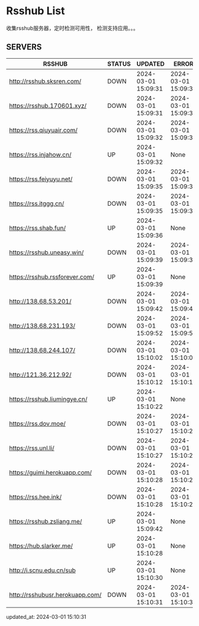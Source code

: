 # Rsshub List

收集rsshub服务器，定时检测可用性， 检测支持应用。。。


## SERVERS

|  RSSHUB   | STATUS  | UPDATED  | ERROR  | TWITTER |  
|  ----  | ----  | ----  | ----  | ---- |  
| http://rsshub.sksren.com/ | DOWN | 2024-03-01 15:09:31 | 2024-03-01 15:09:31 |  
| https://rsshub.170601.xyz/ | DOWN | 2024-03-01 15:09:31 | 2024-03-01 15:09:31 |  
| https://rss.qiuyuair.com/ | DOWN | 2024-03-01 15:09:32 | 2024-03-01 15:09:32 |  
| https://rss.injahow.cn/ | UP | 2024-03-01 15:09:32 | None ||  
| https://rss.feiyuyu.net/ | DOWN | 2024-03-01 15:09:35 | 2024-03-01 15:09:35 |  
| https://rss.itggg.cn/ | DOWN | 2024-03-01 15:09:35 | 2024-03-01 15:09:35 |  
| https://rss.shab.fun/ | UP | 2024-03-01 15:09:36 | None ||  
| https://rsshub.uneasy.win/ | DOWN | 2024-03-01 15:09:39 | 2024-03-01 15:09:39 |  
| https://rsshub.rssforever.com/ | UP | 2024-03-01 15:09:39 | None ||  
| http://138.68.53.201/ | DOWN | 2024-03-01 15:09:42 | 2024-03-01 15:09:42 |  
| http://138.68.231.193/ | DOWN | 2024-03-01 15:09:52 | 2024-03-01 15:09:52 |  
| http://138.68.244.107/ | DOWN | 2024-03-01 15:10:02 | 2024-03-01 15:10:02 |  
| http://121.36.212.92/ | DOWN | 2024-03-01 15:10:12 | 2024-03-01 15:10:12 |  
| https://rsshub.liumingye.cn/ | UP | 2024-03-01 15:10:22 | None ||  
| https://rss.dov.moe/ | DOWN | 2024-03-01 15:10:27 | 2024-03-01 15:10:27 |  
| https://rss.unl.li/ | DOWN | 2024-03-01 15:10:27 | 2024-03-01 15:10:27 |  
| https://guimi.herokuapp.com/ | DOWN | 2024-03-01 15:10:28 | 2024-03-01 15:10:28 |  
| https://rss.hee.ink/ | DOWN | 2024-03-01 15:10:28 | 2024-03-01 15:10:28 |  
| https://rsshub.zsliang.me/ | UP | 2024-03-01 15:09:42 | None |OK|  
| https://hub.slarker.me/ | UP | 2024-03-01 15:10:28 | None ||  
| http://i.scnu.edu.cn/sub | UP | 2024-03-01 15:10:30 | None ||  
| http://rsshubusr.herokuapp.com/ | DOWN | 2024-03-01 15:10:31 | 2024-03-01 15:10:31 |  
  

updated_at: 2024-03-01 15:10:31  
